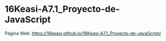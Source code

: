 # 16Keasi-A7.1_Proyecto-de-JavaScript

Página Web: 
https://16keasi.github.io/16Keasi-A7.1_Proyecto-de-JavaScript/
